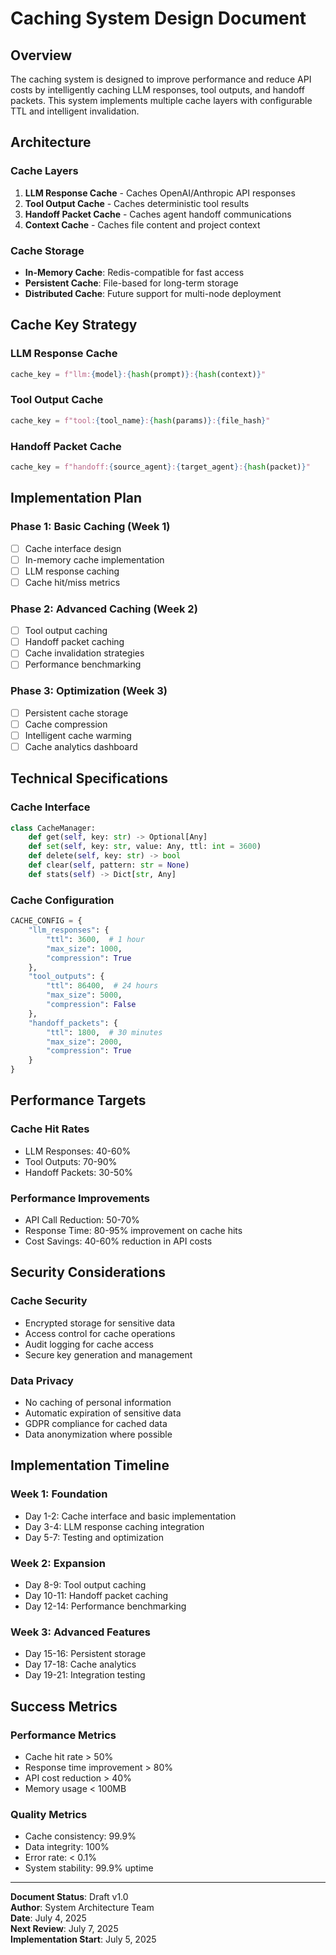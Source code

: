 # Caching System Design Document

## Overview
The caching system is designed to improve performance and reduce API costs by intelligently caching LLM responses, tool outputs, and handoff packets. This system implements multiple cache layers with configurable TTL and intelligent invalidation.

## Architecture

### Cache Layers
1. **LLM Response Cache** - Caches OpenAI/Anthropic API responses
2. **Tool Output Cache** - Caches deterministic tool results
3. **Handoff Packet Cache** - Caches agent handoff communications
4. **Context Cache** - Caches file content and project context

### Cache Storage
- **In-Memory Cache**: Redis-compatible for fast access
- **Persistent Cache**: File-based for long-term storage
- **Distributed Cache**: Future support for multi-node deployment

## Cache Key Strategy

### LLM Response Cache
```python
cache_key = f"llm:{model}:{hash(prompt)}:{hash(context)}"
```

### Tool Output Cache
```python
cache_key = f"tool:{tool_name}:{hash(params)}:{file_hash}"
```

### Handoff Packet Cache
```python
cache_key = f"handoff:{source_agent}:{target_agent}:{hash(packet)}"
```

## Implementation Plan

### Phase 1: Basic Caching (Week 1)
- [ ] Cache interface design
- [ ] In-memory cache implementation
- [ ] LLM response caching
- [ ] Cache hit/miss metrics

### Phase 2: Advanced Caching (Week 2)
- [ ] Tool output caching
- [ ] Handoff packet caching
- [ ] Cache invalidation strategies
- [ ] Performance benchmarking

### Phase 3: Optimization (Week 3)
- [ ] Persistent cache storage
- [ ] Cache compression
- [ ] Intelligent cache warming
- [ ] Cache analytics dashboard

## Technical Specifications

### Cache Interface
```python
class CacheManager:
    def get(self, key: str) -> Optional[Any]
    def set(self, key: str, value: Any, ttl: int = 3600)
    def delete(self, key: str) -> bool
    def clear(self, pattern: str = None)
    def stats(self) -> Dict[str, Any]
```

### Cache Configuration
```python
CACHE_CONFIG = {
    "llm_responses": {
        "ttl": 3600,  # 1 hour
        "max_size": 1000,
        "compression": True
    },
    "tool_outputs": {
        "ttl": 86400,  # 24 hours
        "max_size": 5000,
        "compression": False
    },
    "handoff_packets": {
        "ttl": 1800,  # 30 minutes
        "max_size": 2000,
        "compression": True
    }
}
```

## Performance Targets

### Cache Hit Rates
- LLM Responses: 40-60%
- Tool Outputs: 70-90%
- Handoff Packets: 30-50%

### Performance Improvements
- API Call Reduction: 50-70%
- Response Time: 80-95% improvement on cache hits
- Cost Savings: 40-60% reduction in API costs

## Security Considerations

### Cache Security
- Encrypted storage for sensitive data
- Access control for cache operations
- Audit logging for cache access
- Secure key generation and management

### Data Privacy
- No caching of personal information
- Automatic expiration of sensitive data
- GDPR compliance for cached data
- Data anonymization where possible

## Implementation Timeline

### Week 1: Foundation
- Day 1-2: Cache interface and basic implementation
- Day 3-4: LLM response caching integration
- Day 5-7: Testing and optimization

### Week 2: Expansion
- Day 8-9: Tool output caching
- Day 10-11: Handoff packet caching
- Day 12-14: Performance benchmarking

### Week 3: Advanced Features
- Day 15-16: Persistent storage
- Day 17-18: Cache analytics
- Day 19-21: Integration testing

## Success Metrics

### Performance Metrics
- Cache hit rate > 50%
- Response time improvement > 80%
- API cost reduction > 40%
- Memory usage < 100MB

### Quality Metrics
- Cache consistency: 99.9%
- Data integrity: 100%
- Error rate: < 0.1%
- System stability: 99.9% uptime

---

**Document Status**: Draft v1.0  
**Author**: System Architecture Team  
**Date**: July 4, 2025  
**Next Review**: July 7, 2025  
**Implementation Start**: July 5, 2025

